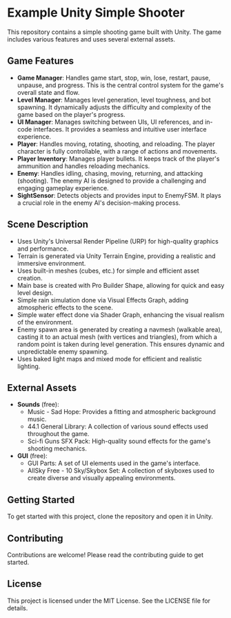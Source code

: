 # Example Unity Simple Shooter

This repository contains a simple shooting game built with Unity. The game includes various features and uses several external assets.

## Game Features

- **Game Manager**: Handles game start, stop, win, lose, restart, pause, unpause, and progress. This is the central control system for the game's overall state and flow.
- **Level Manager**: Manages level generation, level toughness, and bot spawning. It dynamically adjusts the difficulty and complexity of the game based on the player's progress.
- **UI Manager**: Manages switching between UIs, UI references, and in-code interfaces. It provides a seamless and intuitive user interface experience.
- **Player**: Handles moving, rotating, shooting, and reloading. The player character is fully controllable, with a range of actions and movements.
- **Player Inventory**: Manages player bullets. It keeps track of the player's ammunition and handles reloading mechanics.
- **Enemy**: Handles idling, chasing, moving, returning, and attacking (shooting). The enemy AI is designed to provide a challenging and engaging gameplay experience.
- **SightSensor**: Detects objects and provides input to EnemyFSM. It plays a crucial role in the enemy AI's decision-making process.

## Scene Description

- Uses Unity's Universal Render Pipeline (URP) for high-quality graphics and performance.
- Terrain is generated via Unity Terrain Engine, providing a realistic and immersive environment.
- Uses built-in meshes (cubes, etc.) for simple and efficient asset creation.
- Main base is created with Pro Builder Shape, allowing for quick and easy level design.
- Simple rain simulation done via Visual Effects Graph, adding atmospheric effects to the scene.
- Simple water effect done via Shader Graph, enhancing the visual realism of the environment.
- Enemy spawn area is generated by creating a navmesh (walkable area), casting it to an actual mesh (with vertices and triangles), from which a random point is taken during level generation. This ensures dynamic and unpredictable enemy spawning.
- Uses baked light maps and mixed mode for efficient and realistic lighting.

## External Assets

- **Sounds** (free):
  - Music - Sad Hope: Provides a fitting and atmospheric background music.
  - 44.1 General Library: A collection of various sound effects used throughout the game.
  - Sci-fi Guns SFX Pack: High-quality sound effects for the game's shooting mechanics.
- **GUI** (free):
  - GUI Parts: A set of UI elements used in the game's interface.
  - AllSky Free - 10 Sky/Skybox Set: A collection of skyboxes used to create diverse and visually appealing environments.

## Getting Started

To get started with this project, clone the repository and open it in Unity.

## Contributing

Contributions are welcome! Please read the contributing guide to get started.

## License

This project is licensed under the MIT License. See the LICENSE file for details.